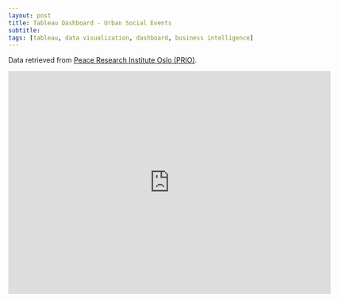 ```yaml
---
layout: post
title: Tableau Dashboard - Urban Social Events
subtitle:
tags: [tableau, data visualization, dashboard, business intelligence]
---
```


Data retrieved from [Peace Research Institute Oslo (PRIO)](https://www.prio.org/Data/Armed-Conflict/Urban-Social-Disorder/).

<iframe seamless frameborder="0" src="https://public.tableau.com/profile/eva.nguyen#!/vizhome/551_project/Dashboard1?:embed=yes&:display_count=yes&:showVizHome=no" width = '650' height = '450' scrolling='yes' ></iframe>    


<!-- ![png](/assets/img/CNN_files/CNN_files_3.png)

<iframe src="https://public.tableau.com/views/GTSRB_Result_Viz/GTSRB?:embed=yes&:display_count=yes&:showVizHome=no" width = '650' height = '450'></iframe> -->
